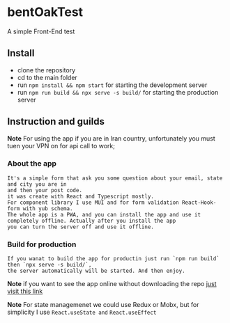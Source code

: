 # bentOakTest

A simple Front-End test

## Install

- clone the repository
- cd to the main folder
- run `npm install && npm start` for starting the development server
- run `npm run build && npx serve -s build/` for starting the production server

## Instruction and guilds

**Note**
For using the app if you are in Iran country, unfortunately you must tuen your VPN on for
api call to work;

### About the app

    It's a simple form that ask you some question about your email, state and city you are in
    and then your post code.
    it was create with React and Typescript mostly.
    For component library I use MUI and for form validation React-Hook-form with yub schema.
    The whole app is a PWA, and you can install the app and use it completely offline. Actually after you install the app
    you can turn the server off and use it offline.

### Build for production

    If you wanat to build the app for productin just run `npm run build` then `npx serve -s build/`,
    the server automatically will be started. And then enjoy.

**Note**
if you want to see the app online without downloading the repo [just visit this link]()

**Note**
For state managemenet we could use Redux or Mobx, but for simplicity I use `React.useState and` `React.useEffect`
